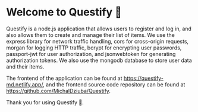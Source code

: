 # Welcome to Questify 🎉

Questify is a node.js application that allows users to register and log in, and also allows them to create and manage their list of items. We use the express library for network traffic handling, cors for cross-origin requests, morgan for logging HTTP traffic, bcrypt for encrypting user passwords, passport-jwt for user authorization, and jsonwebtoken for generating authorization tokens. We also use the mongodb database to store user data and their items.

The frontend of the application can be found at https://questify-md.netlify.app/, and the frontend source code repository can be found at https://github.com/MichalDziuba/Questify.

Thank you for using Questify 🙏.
